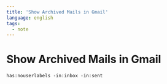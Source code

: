 ```yaml
---
title: 'Show Archived Mails in Gmail'
language: english
tags:
  - note
---
```


# Show Archived Mails in Gmail

```
has:nouserlabels -in:inbox -in:sent
```
